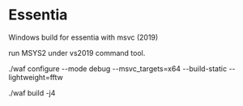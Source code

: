 Essentia
========

Windows build for essentia with msvc (2019)

run MSYS2 under vs2019 command tool.

./waf configure --mode debug --msvc_targets=x64  --build-static --lightweight=fftw

./waf build -j4
